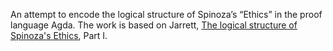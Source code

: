 An attempt to encode the logical structure of Spinoza’s “Ethics” in the proof language Agda. The work is based on Jarrett, [The logical structure of Spinoza's Ethics](https://link.springer.com/article/10.1007/BF00869440), Part I.
